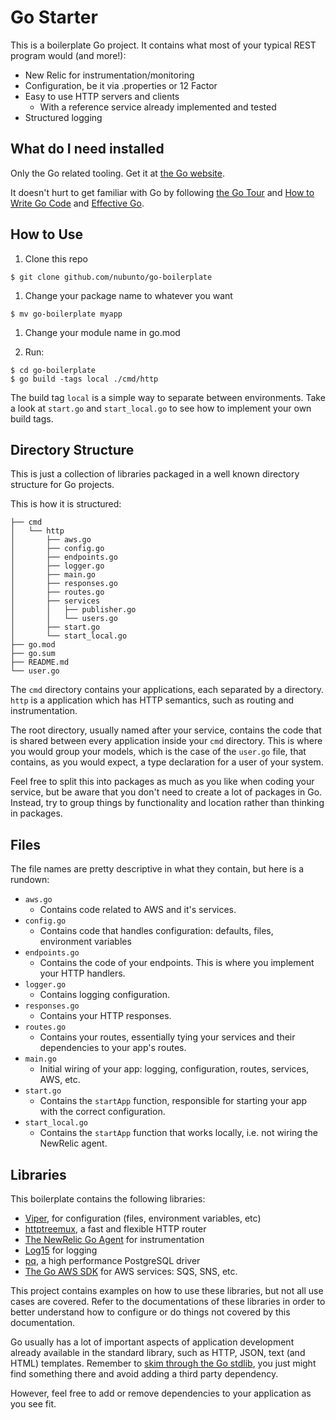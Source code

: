 # Go Starter

This is a boilerplate Go project. It contains what most of your typical REST program
would (and more!):

* New Relic for instrumentation/monitoring
* Configuration, be it via .properties or 12 Factor
* Easy to use HTTP servers and clients
  * With a reference service already implemented and tested
* Structured logging

## What do I need installed

Only the Go related tooling. Get it at [the Go website](gowebsite).

It doesn't hurt to get familiar with Go by following [the Go Tour](gotour) and [How to Write Go Code](gocode) and [Effective Go](goeffective).

## How to Use

1) Clone this repo
```
$ git clone github.com/nubunto/go-boilerplate
```

1) Change your package name to whatever you want
```
$ mv go-boilerplate myapp
```

1) Change your module name in go.mod

1) Run:
```
$ cd go-boilerplate
$ go build -tags local ./cmd/http
```

The build tag `local` is a simple way to separate between environments. Take a look at `start.go` and `start_local.go`
to see how to implement your own build tags.

## Directory Structure

This is just a collection of libraries packaged in a well known directory structure
for Go projects.

This is how it is structured:

```
├── cmd
│   └── http
│       ├── aws.go
│       ├── config.go
│       ├── endpoints.go
│       ├── logger.go
│       ├── main.go
│       ├── responses.go
│       ├── routes.go
│       ├── services
│       │   ├── publisher.go
│       │   └── users.go
│       ├── start.go
│       └── start_local.go
├── go.mod
├── go.sum
├── README.md
└── user.go

```

The `cmd` directory contains your applications, each separated by a directory. `http` is a application
which has HTTP semantics, such as routing and instrumentation.

The root directory, usually named after your service, contains the code that is shared
between every application inside your `cmd` directory. This is where you would group your models,
which is the case of the `user.go` file, that contains, as you would expect, a type declaration
for a user of your system.

Feel free to split this into packages as much as you like when coding your service, but be aware that
you don't need to create a lot of packages in Go. Instead, try to group things by functionality and location
rather than thinking in packages.

## Files

The file names are pretty descriptive in what they contain, but here is a rundown:

- `aws.go`
  - Contains code related to AWS and it's services.
- `config.go`
  - Contains code that handles configuration: defaults, files, environment variables
- `endpoints.go`
  - Contains the code of your endpoints. This is where you implement your HTTP handlers.
- `logger.go`
  - Contains logging configuration.
- `responses.go`
  - Contains your HTTP responses.
- `routes.go`
  - Contains your routes, essentially tying your services and their dependencies to your app's routes.
- `main.go`
  - Initial wiring of your app: logging, configuration, routes, services, AWS, etc.
- `start.go`
  - Contains the `startApp` function, responsible for starting your app with the correct configuration.
- `start_local.go`
  - Contains the `startApp` function that works locally, i.e. not wiring the NewRelic agent.

## Libraries

This boilerplate contains the following libraries:

- [Viper](viper), for configuration (files, environment variables, etc)
- [httptreemux](httptreemux), a fast and flexible HTTP router
- [The NewRelic Go Agent](nrgo) for instrumentation
- [Log15](log15) for logging
- [pq](pq), a high performance PostgreSQL driver
- [The Go AWS SDK](goaws) for AWS services: SQS, SNS, etc.

This project contains examples on how to use these libraries, but not all use cases are covered.
Refer to the documentations of these libraries in order to better understand how to configure or do things not covered
by this documentation.

Go usually has a lot of important aspects of application development already available in the standard library,
such as HTTP, JSON, text (and HTML) templates. Remember to [skim through the Go stdlib](gostdlib), you just might find
something there and avoid adding a third party dependency.

However, feel free to add or remove dependencies to your application as you see fit.

[viper]: https://github.com/spf13/viper
[httptreemux]: https://github.com/dimfeld/httptreemux
[nrgo]: https://github.com/newrelic/go-agent
[log15]: https://github.com/inconshreveable/log15
[pq]: https://github.com/lib/pq
[goaws]: https://docs.aws.amazon.com/sdk-for-go/api/
[gostdlib]: https://golang.org/pkg/#stdlib
[gowebsite]: https://golang.org
[gotour]: https://tour.golang.org
[goeffective]: https://golang.org/doc/effective_go.html
[gocode]: https://golang.org/doc/code.html
